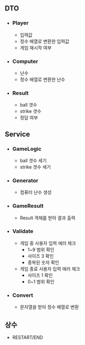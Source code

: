 ## DTO

- ### Player
    - 입력값
    - 정수 배열로 변환한 입력값
    - 게임 재시작 여부
- ### Computer
    - 난수
    - 정수 배열로 변환한 난수
- ### Result
    - ball 갯수
    - strike 갯수
    - 정답 여부

## Service

- ### GameLogic
    - ball 갯수 세기
    - strike 갯수 세기
- ### Generator
    - 컴퓨터 난수 생성
- ### GameResult
    - Result 객체를 받아 결과 출력
- ### Validate
    - 게임 중 사용자 입력 에러 체크
        - 1~9 범위 확인
        - 사이즈 3 확인
        - 중복된 숫자 확인
    - 게임 종료 사용자 입력 에러 체크
        - 사이즈 1 확인
        - 0~1 범위 확인
- ### Convert
    - 문자열을 받아 정수 배열로 변환

## 상수

- RESTART/END